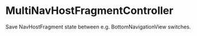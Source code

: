 # MultiNavHostFragmentController

Save NavHostFragment state between e.g. BottomNavigationView switches.